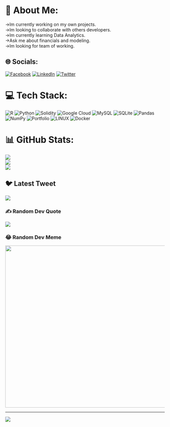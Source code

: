 # 💫 About Me:
→lm currently working on my own projects.<br>→lm looking to collaborate with others developers.<br>→lm currently learning Data Analytics.<br>→Ask me about financials and modeling.<br>→lm looking for team of working.<br>


## 🌐 Socials:
[![Facebook](https://img.shields.io/badge/Facebook-%231877F2.svg?logo=Facebook&logoColor=white)](https://facebook.com/megan.malagoncuquerella) [![LinkedIn](https://img.shields.io/badge/LinkedIn-%230077B5.svg?logo=linkedin&logoColor=white)](https://linkedin.com/in/megan-malagon-cuquerella-818099196/) [![Twitter](https://img.shields.io/badge/Twitter-%231DA1F2.svg?logo=Twitter&logoColor=white)](https://twitter.com/MeganMalagonCuq) 

# 💻 Tech Stack:
![R](https://img.shields.io/badge/r-%23276DC3.svg?style=for-the-badge&logo=r&logoColor=white) ![Python](https://img.shields.io/badge/python-3670A0?style=for-the-badge&logo=python&logoColor=ffdd54) ![Solidity](https://img.shields.io/badge/Solidity-%23363636.svg?style=for-the-badge&logo=solidity&logoColor=white) ![Google Cloud](https://img.shields.io/badge/Google%20Cloud-%234285F4.svg?style=for-the-badge&logo=google-cloud&logoColor=white) ![MySQL](https://img.shields.io/badge/mysql-%2300f.svg?style=for-the-badge&logo=mysql&logoColor=white) ![SQLite](https://img.shields.io/badge/sqlite-%2307405e.svg?style=for-the-badge&logo=sqlite&logoColor=white) ![Pandas](https://img.shields.io/badge/pandas-%23150458.svg?style=for-the-badge&logo=pandas&logoColor=white) ![NumPy](https://img.shields.io/badge/numpy-%23013243.svg?style=for-the-badge&logo=numpy&logoColor=white) ![Portfolio](https://img.shields.io/badge/Portfolio-%23000000.svg?style=for-the-badge&logo=firefox&logoColor=#FF7139) ![LINUX](https://img.shields.io/badge/Linux-FCC624?style=for-the-badge&logo=linux&logoColor=black) ![Docker](https://img.shields.io/badge/docker-%230db7ed.svg?style=for-the-badge&logo=docker&logoColor=white)
# 📊 GitHub Stats:
![](https://github-readme-stats.vercel.app/api?username=macumegan&theme=synthwave&hide_border=false&include_all_commits=false&count_private=false)<br/>
![](https://github-readme-streak-stats.herokuapp.com/?user=macumegan&theme=synthwave&hide_border=false)<br/>
![](https://github-readme-stats.vercel.app/api/top-langs/?username=macumegan&theme=synthwave&hide_border=false&include_all_commits=false&count_private=false&layout=compact)

## 🐦 Latest Tweet
[![](https://gtce.itsvg.in/api?username=MeganMalagonCuq)](https://github.com/VishwaGauravIn/github-twitter-card-embed)

### ✍️ Random Dev Quote
![](https://quotes-github-readme.vercel.app/api?type=horizontal&theme=tokyonight)

### 😂 Random Dev Meme
<img src="https://rm.up.railway.app/" width="512px"/>

---
[![](https://visitcount.itsvg.in/api?id=macumegan&icon=0&color=0)](https://visitcount.itsvg.in)

<!-- Proudly created with GPRM ( https://gprm.itsvg.in ) -->
